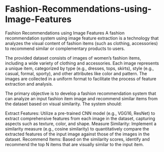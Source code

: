 # Fashion-Recommendations-using-Image-Features
Fashion Recommendations using Image Features
A fashion recommendation system using image feature extraction is a technology that analyzes the visual content of fashion items (such as clothing, accessories) to recommend similar or complementary products to users.

The provided dataset consists of images of women’s fashion items, including a wide variety of clothing and accessories. Each image represents a unique item, categorized by type (e.g., dresses, tops, skirts), style (e.g., casual, formal, sporty), and other attributes like color and pattern. The images are collected in a uniform format to facilitate the process of feature extraction and analysis.

The primary objective is to develop a fashion recommendation system that can analyze an input fashion item image and recommend similar items from the dataset based on visual similarity. The system should:

Extract Features: Utilize a pre-trained CNN model (e.g., VGG16, ResNet) to extract comprehensive features from each image in the dataset, capturing aspects such as texture, color, and shape.
Measure Similarity: Implement a similarity measure (e.g., cosine similarity) to quantitatively compare the extracted features of the input image against those of the images in the dataset.
Recommend Items: Based on the similarity scores, identify and recommend the top N items that are visually similar to the input item.
